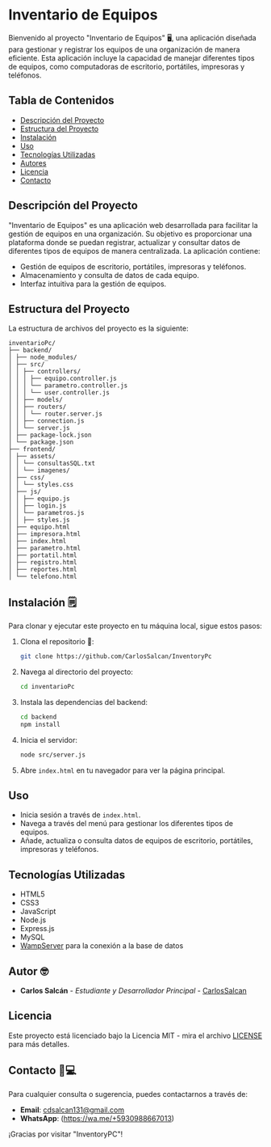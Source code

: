 # Inventario de Equipos

Bienvenido al proyecto "Inventario de Equipos" 🖥️, una aplicación diseñada para gestionar y registrar los equipos de una organización de manera eficiente. Esta aplicación incluye la capacidad de manejar diferentes tipos de equipos, como computadoras de escritorio, portátiles, impresoras y teléfonos.

## Tabla de Contenidos

- [Descripción del Proyecto](#descripción-del-proyecto)
- [Estructura del Proyecto](#estructura-del-proyecto)
- [Instalación](#instalación)
- [Uso](#uso)
- [Tecnologías Utilizadas](#tecnologías-utilizadas)
- [Autores](#autores)
- [Licencia](#licencia)
- [Contacto](#contacto)

## Descripción del Proyecto

"Inventario de Equipos" es una aplicación web desarrollada para facilitar la gestión de equipos en una organización. Su objetivo es proporcionar una plataforma donde se puedan registrar, actualizar y consultar datos de diferentes tipos de equipos de manera centralizada. La aplicación contiene:

- Gestión de equipos de escritorio, portátiles, impresoras y teléfonos.
- Almacenamiento y consulta de datos de cada equipo.
- Interfaz intuitiva para la gestión de equipos.

## Estructura del Proyecto

La estructura de archivos del proyecto es la siguiente:
```plaintext
inventarioPc/
├── backend/
│ ├── node_modules/
│ ├── src/
│ │ ├── controllers/
│ │ │ ├── equipo.controller.js
│ │ │ └── parametro.controller.js
│ │ │ └── user.controller.js
│ │ ├── models/
│ │ ├── routers/
│ │ │ └── router.server.js
│ │ ├── connection.js
│ │ └── server.js
│ ├── package-lock.json
│ └── package.json
├── frontend/
│ ├── assets/
│ │ └── consultasSQL.txt
│ │ └── imagenes/
│ ├── css/
│ │ └── styles.css
│ ├── js/
│ │ ├── equipo.js
│ │ ├── login.js
│ │ └── parametros.js
│ │ ├── styles.js
│ ├── equipo.html
│ ├── impresora.html
│ ├── index.html
│ ├── parametro.html
│ ├── portatil.html
│ ├── registro.html
│ ├── reportes.html
│ └── telefono.html
```

## Instalación 🗒️

Para clonar y ejecutar este proyecto en tu máquina local, sigue estos pasos:
1. Clona el repositorio 🔗:
    ```sh
    git clone https://github.com/CarlosSalcan/InventoryPc
    ```
2. Navega al directorio del proyecto:
    ```sh
    cd inventarioPc
    ```

3. Instala las dependencias del backend:
    ```sh
    cd backend
    npm install
    ```

4. Inicia el servidor:
    ```sh
    node src/server.js
    ```

5. Abre `index.html` en tu navegador para ver la página principal.

## Uso

- Inicia sesión a través de `index.html`.
- Navega a través del menú para gestionar los diferentes tipos de equipos.
- Añade, actualiza o consulta datos de equipos de escritorio, portátiles, impresoras y teléfonos.

## Tecnologías Utilizadas

- HTML5
- CSS3
- JavaScript
- Node.js
- Express.js
- MySQL
- [WampServer](https://www.wampserver.com/) para la conexión a la base de datos

## Autor 🤓

- **Carlos Salcán** - *Estudiante y Desarrollador Principal* - [CarlosSalcan](https://github.com/CarlosSalcan)

## Licencia

Este proyecto está licenciado bajo la Licencia MIT - mira el archivo [LICENSE](LICENSE) para más detalles.

## Contacto 📌💻

Para cualquier consulta o sugerencia, puedes contactarnos a través de:

- **Email**: [cdsalcan131@gmail.com](mailto:cdsalcan131@gmail.com)
- **WhatsApp**: (https://wa.me/+5930988667013)

¡Gracias por visitar "InventoryPC"!